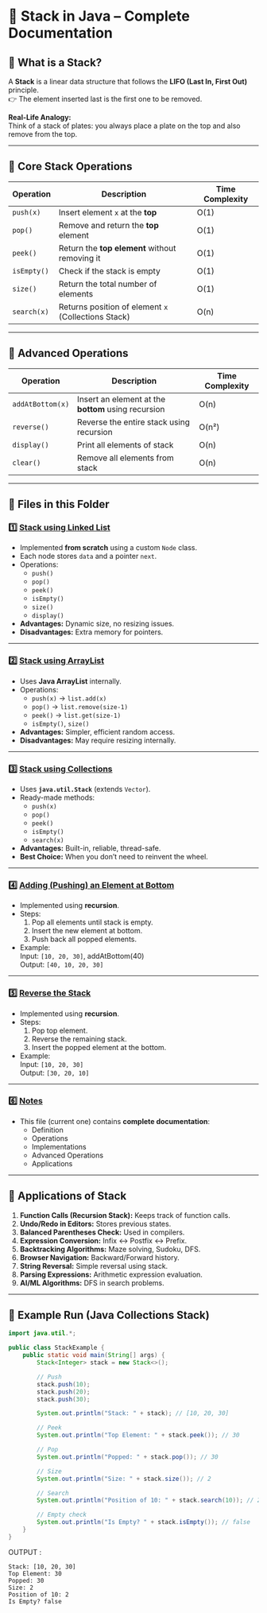 
# 📌 Stack in Java – Complete Documentation

## 🔹 What is a Stack?
A **Stack** is a linear data structure that follows the **LIFO (Last In, First Out)** principle.  
👉 The element inserted last is the first one to be removed.  

**Real-Life Analogy:**  
Think of a stack of plates: you always place a plate on the top and also remove from the top.

---

## 🔹 Core Stack Operations
| Operation | Description | Time Complexity |
|-----------|-------------|-----------------|
| `push(x)` | Insert element `x` at the **top** | O(1) |
| `pop()` | Remove and return the **top** element | O(1) |
| `peek()` | Return the **top element** without removing it | O(1) |
| `isEmpty()` | Check if the stack is empty | O(1) |
| `size()` | Return the total number of elements | O(1) |
| `search(x)` | Returns position of element `x` (Collections Stack) | O(n) |

---

## 🔹 Advanced Operations
| Operation | Description | Time Complexity |
|-----------|-------------|-----------------|
| `addAtBottom(x)` | Insert an element at the **bottom** using recursion | O(n) |
| `reverse()` | Reverse the entire stack using recursion | O(n²) |
| `display()` | Print all elements of stack | O(n) |
| `clear()` | Remove all elements from stack | O(n) |

---

## 📂 Files in this Folder

### 1️⃣ [Stack using Linked List](StackLL.java)
- Implemented **from scratch** using a custom `Node` class.  
- Each node stores `data` and a pointer `next`.  
- Operations:
  - `push()`
  - `pop()`
  - `peek()`
  - `isEmpty()`
  - `size()`
  - `display()`
- **Advantages:** Dynamic size, no resizing issues.  
- **Disadvantages:** Extra memory for pointers.  

---

### 2️⃣ [Stack using ArrayList](StackAL.java)
- Uses **Java ArrayList** internally.  
- Operations:
  - `push(x)` → `list.add(x)`
  - `pop()` → `list.remove(size-1)`
  - `peek()` → `list.get(size-1)`
  - `isEmpty()`, `size()`
- **Advantages:** Simpler, efficient random access.  
- **Disadvantages:** May require resizing internally.  

---

### 3️⃣ [Stack using Collections](StackCollections.java)
- Uses **`java.util.Stack`** (extends `Vector`).  
- Ready-made methods:
  - `push(x)`
  - `pop()`
  - `peek()`
  - `isEmpty()`
  - `search(x)`
- **Advantages:** Built-in, reliable, thread-safe.  
- **Best Choice:** When you don’t need to reinvent the wheel.  

---

### 4️⃣ [Adding (Pushing) an Element at Bottom](addAtBottom.java)
- Implemented using **recursion**.  
- Steps:
  1. Pop all elements until stack is empty.
  2. Insert the new element at bottom.
  3. Push back all popped elements.  
- Example:  
  Input: `[10, 20, 30]`, addAtBottom(40)  
  Output: `[40, 10, 20, 30]`  

---

### 5️⃣ [Reverse the Stack](ReverseStack.java)
- Implemented using **recursion**.  
- Steps:
  1. Pop top element.
  2. Reverse the remaining stack.
  3. Insert the popped element at the bottom.  
- Example:  
  Input: `[10, 20, 30]`  
  Output: `[30, 20, 10]`  

---

### 6️⃣ [Notes](ReadMe.md)
- This file (current one) contains **complete documentation**:
  - Definition
  - Operations
  - Implementations
  - Advanced Operations
  - Applications

---

## 🔹 Applications of Stack
1. **Function Calls (Recursion Stack):** Keeps track of function calls.  
2. **Undo/Redo in Editors:** Stores previous states.  
3. **Balanced Parentheses Check:** Used in compilers.  
4. **Expression Conversion:** Infix ↔ Postfix ↔ Prefix.  
5. **Backtracking Algorithms:** Maze solving, Sudoku, DFS.  
6. **Browser Navigation:** Backward/Forward history.  
7. **String Reversal:** Simple reversal using stack.  
8. **Parsing Expressions:** Arithmetic expression evaluation.  
9. **AI/ML Algorithms:** DFS in search problems.  

---

## 🔹 Example Run (Java Collections Stack)

```java
import java.util.*;

public class StackExample {
    public static void main(String[] args) {
        Stack<Integer> stack = new Stack<>();

        // Push
        stack.push(10);
        stack.push(20);
        stack.push(30);

        System.out.println("Stack: " + stack); // [10, 20, 30]

        // Peek
        System.out.println("Top Element: " + stack.peek()); // 30

        // Pop
        System.out.println("Popped: " + stack.pop()); // 30

        // Size
        System.out.println("Size: " + stack.size()); // 2

        // Search
        System.out.println("Position of 10: " + stack.search(10)); // 2

        // Empty check
        System.out.println("Is Empty? " + stack.isEmpty()); // false
    }
}
```

OUTPUT : 

```
Stack: [10, 20, 30]
Top Element: 30
Popped: 30
Size: 2
Position of 10: 2
Is Empty? false
```

